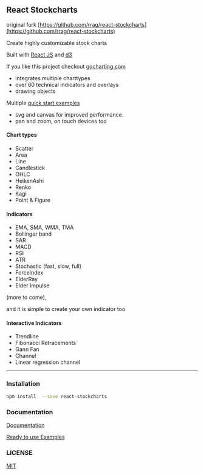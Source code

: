 ## React Stockcharts
original fork [https://github.com/rrag/react-stockcharts](https://github.com/rrag/react-stockcharts)

Create highly customizable stock charts

Built with [React JS](http://facebook.github.io/react/) and [d3](http://d3js.org/)

If you like this project checkout <a href="https://gocharting.com" target="_blank">gocharting.com</a>
 - integrates multiple charttypes
 - over 60 technical indicators and overlays
 - drawing objects

Multiple [quick start examples](https://github.com/mwmfund/react-stockcharts-examples2)

- svg and canvas for improved performance. 
- pan and zoom, on touch devices too

#### Chart types

- Scatter
- Area
- Line
- Candlestick
- OHLC
- HeikenAshi
- Renko
- Kagi
- Point & Figure

#### Indicators

- EMA, SMA, WMA, TMA
- Bollinger band
- SAR
- MACD
- RSI
- ATR
- Stochastic (fast, slow, full)
- ForceIndex
- ElderRay
- Elder Impulse

(more to come), 

and it is simple to create your own indicator too

#### Interactive Indicators

- Trendline
- Fibonacci Retracements
- Gann Fan
- Channel
- Linear regression channel

---

### Installation
```sh
npm install  --save react-stockcharts
```

### Documentation

[Documentation](http://mwmfund.github.io/charts)

[Ready to use Examples](https://github.com/rrag/react-stockcharts-examples2)


### LICENSE

[MIT](./LICENSE)
